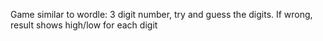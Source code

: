 Game similar to wordle: 3 digit number, try and guess the digits. If wrong, result shows high/low for each digit 